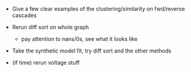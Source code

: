 - Give a few clear examples of the clustering/similarity on fwd/reverse cascades

- Rerun diff sort on whole graph 
    - pay attention to nans/0s, see what it looks like 

- Take the synthetic model fit, try diff sort and the other methods 



- (if time) rerun voltage stuff